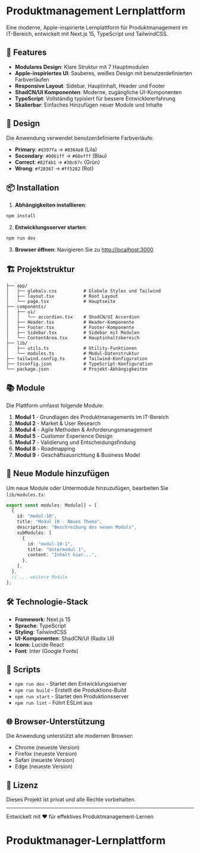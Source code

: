 # Produktmanagement Lernplattform

Eine moderne, Apple-inspirierte Lernplattform für Produktmanagement im IT-Bereich, entwickelt mit Next.js 15, TypeScript und TailwindCSS.

## 🚀 Features

- **Modulares Design**: Klare Struktur mit 7 Hauptmodulen
- **Apple-inspiriertes UI**: Sauberes, weißes Design mit benutzerdefinierten Farbverläufen
- **Responsive Layout**: Sidebar, Hauptinhalt, Header und Footer
- **ShadCN/UI Komponenten**: Moderne, zugängliche UI-Komponenten
- **TypeScript**: Vollständig typisiert für bessere Entwicklererfahrung
- **Skalierbar**: Einfaches Hinzufügen neuer Module und Inhalte

## 🎨 Design

Die Anwendung verwendet benutzerdefinierte Farbverläufe:

- **Primary**: `#d397fa` → `#8364e8` (Lila)
- **Secondary**: `#0061ff` → `#60efff` (Blau)
- **Correct**: `#82f4b1` → `#30c67c` (Grün)
- **Wrong**: `#f28367` → `#ff5282` (Rot)

## 📦 Installation

1. **Abhängigkeiten installieren**:
```bash
npm install
```

2. **Entwicklungsserver starten**:
```bash
npm run dev
```

3. **Browser öffnen**: Navigieren Sie zu [http://localhost:3000](http://localhost:3000)

## 🏗️ Projektstruktur

```
├── app/
│   ├── globals.css          # Globale Styles und Tailwind
│   ├── layout.tsx           # Root Layout
│   └── page.tsx             # Hauptseite
├── components/
│   ├── ui/
│   │   └── accordion.tsx    # ShadCN/UI Accordion
│   ├── Header.tsx           # Header-Komponente
│   ├── Footer.tsx           # Footer-Komponente
│   ├── Sidebar.tsx          # Sidebar mit Modulen
│   └── ContentArea.tsx      # Hauptinhaltsbereich
├── lib/
│   ├── utils.ts             # Utility-Funktionen
│   └── modules.ts           # Modul-Datenstruktur
├── tailwind.config.ts       # Tailwind-Konfiguration
├── tsconfig.json            # TypeScript-Konfiguration
└── package.json             # Projekt-Abhängigkeiten
```

## 📚 Module

Die Plattform umfasst folgende Module:

1. **Modul 1** - Grundlagen des Produktmanagements im IT-Bereich
2. **Modul 2** - Market & User Research
3. **Modul 4** - Agile Methoden & Anforderungsmanagement
4. **Modul 5** - Customer Experience Design
5. **Modul 7** - Validierung und Entscheidungsfindung
6. **Modul 8** - Roadmapping
7. **Modul 9** - Geschäftsausrichtung & Business Model

## 🔧 Neue Module hinzufügen

Um neue Module oder Untermodule hinzuzufügen, bearbeiten Sie `lib/modules.ts`:

```typescript
export const modules: Module[] = [
  {
    id: "modul-10",
    title: "Modul 10 - Neues Thema",
    description: "Beschreibung des neuen Moduls",
    subModules: [
      {
        id: "modul-10-1",
        title: "Untermodul 1",
        content: "Inhalt hier...",
      },
    ],
  },
  // ... weitere Module
];
```

## 🛠️ Technologie-Stack

- **Framework**: Next.js 15
- **Sprache**: TypeScript
- **Styling**: TailwindCSS
- **UI-Komponenten**: ShadCN/UI (Radix UI)
- **Icons**: Lucide React
- **Font**: Inter (Google Fonts)

## 📝 Scripts

- `npm run dev` - Startet den Entwicklungsserver
- `npm run build` - Erstellt die Produktions-Build
- `npm run start` - Startet den Produktionsserver
- `npm run lint` - Führt ESLint aus

## 🌐 Browser-Unterstützung

Die Anwendung unterstützt alle modernen Browser:
- Chrome (neueste Version)
- Firefox (neueste Version)
- Safari (neueste Version)
- Edge (neueste Version)

## 📄 Lizenz

Dieses Projekt ist privat und alle Rechte vorbehalten.

---

Entwickelt mit ❤️ für effektives Produktmanagement-Lernen
# Produktmanager-Lernplattform
